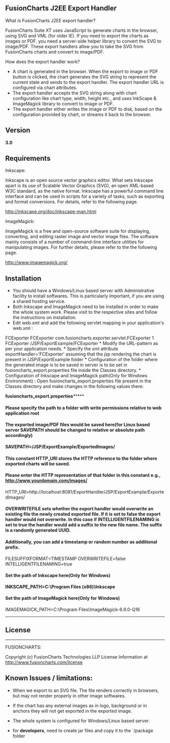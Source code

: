 ## FusionCharts J2EE Export Handler


What is FusionCharts J2EE export handler?

FusionCharts Suite XT uses JavaScript to generate charts in the browser, using SVG and VML (for older IE). If you need
to export the charts as images or PDF, you need a server-side helper library to convert the SVG to image/PDF. These
export handlers allow you to take the SVG from FusionCharts charts and convert to image/PDF.

How does the export handler work?

- A chart is generated in the browser. When the export to image or PDF button is clicked, the chart generates the SVG
string to represent the current state and sends to the export handler. The export handler URL is configured via chart
attributes.
- The export handler accepts the SVG string along with chart configuration like chart type, width, height etc., and uses
InkScape & ImageMagick library to convert to image or PDF.
- The export handler either writes the image or PDF to disk, based on the configuration provided by chart, or streams it
back to the browser.

## Version


**3.0**

## Requirements


Inkscape:

Inkscape is an open source vector graphics editor. What sets Inkscape apart is its use of Scalable Vector Graphics
(SVG), an open XML-based W3C standard, as the native format. Inkscape has a powerful command line interface and can
be used in scripts for a variety of tasks, such as exporting and format conversions. For details, refer to the
following page.

http://inkscape.org/doc/inkscape-man.html


ImageMagick:

ImageMagick is a free and open-source software suite for displaying, converting, and editing raster image and vector
image files. The software mainly consists of a number of command-line interface utilities for manipulating images.
For further details, please refer to the the following page.

http://www.imagemagick.org/

## Installation

*  You should have a Windows/Linux based server with Administrative facility to install softwares. This is particularly
important, if you are using a shared hosting service.
*  Both Inkscape and ImageMagick need to be installed in order to make the whole system work. Please visit to
the respective sites and follow the instructions on installation.
*  Edit web.xml and add the following servlet mapping in your application's web.xml :
<servlet>
<display-name>FCExporter</display-name>
<servlet-name>FCExporter</servlet-name>
<servlet-class>com.fusioncharts.exporter.servlet.FCExporter</servlet-class>
<load-on-startup>1</load-on-startup>
</servlet>
<servlet-mapping>
<servlet-name>FCExporter</servlet-name>
<url-pattern>/JSP/ExportExample/FCExporter</url-pattern>
</servlet-mapping>
*  Modify the URL-pattern as per your application needs.
*  Specify the xml attribute exportHandler='FCExporter' assuming that the jsp rendering the chart is present in /JSP/ExportExample folder
*  Configuration of the folder where the generated image is to be saved in server is to be set in fusioncharts_export.properties file inside the Classes directory.
*  Configuration of Inkscape and ImageMagick path(Only for Windows Environment) : Open fusioncharts_export.properties file present in the Classes directory and make changes in the following values there:

********************************fusioncharts_export.properties*************************************
#### Please specify the path to a folder with write permissions relative to web application root
#### The exported image/PDF files would be saved here(for Linux based server SAVEPATH should be changed to relative or absolute path accordingly)

**SAVEPATH=/JSP/ExportExample/ExportedImages/**

#### This constant HTTP_URI stores the HTTP reference to the folder where exported charts will be saved. 
#### Please enter the HTTP representation of that folder in this constant e.g., http://www.yourdomain.com/images/
HTTP_URI=http://localhost:8081/ExportHandler/JSP/ExportExample/ExportedImages/

#### OVERWRITEFILE sets whether the export handler would overwrite an existing file the newly created exported file. If it is set to false the export handler would not overwrite. In this case if INTELLIGENTFILENAMING is set to true the handler would add a suffix to the new file name. The suffix is a randomly generated UUID.

#### Additionally, you can add a timestamp or random number as additional prefix.
FILESUFFIXFORMAT=TIMESTAMP
OVERWRITEFILE=false
INTELLIGENTFILENAMING=true

#### Set the path of Inkscape here(Only for Windows)
**INKSCAPE_PATH=C:\\Program Files (x86)\\Inkscape**

#### Set the path of ImageMagick here(Only for Windows)
IMAGEMAGICK_PATH=C:\\Program Files\\ImageMagick-6.9.0-Q16
*********************************************************************************************
## License
-------

FUSIONCHARTS:

Copyright (c) FusionCharts Technologies LLP
License Information at http://www.fusioncharts.com/license

Known Issues / limitations:
---------------------------

*  When we export to an SVG file. The file renders correctly in browsers, but may not render properly in other image
softwares.
*  If the chart has any external images as in logo, background or in anchors they will not get exported in the exported
image.
*  The whole system is configured for Windows/Linux based server.

* for **developers**, need to create jar files and copy it to the `/package folder